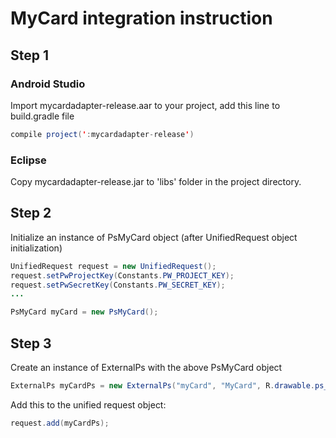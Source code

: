 # MyCard integration instruction

## Step 1
### Android Studio
Import mycardadapter-release.aar to your project, add this line to build.gradle file
```java
compile project(':mycardadapter-release')
```
### Eclipse
Copy mycardadapter-release.jar to 'libs' folder in the project directory.

## Step 2
Initialize an instance of PsMyCard object (after UnifiedRequest object initialization)
```java
UnifiedRequest request = new UnifiedRequest();
request.setPwProjectKey(Constants.PW_PROJECT_KEY);
request.setPwSecretKey(Constants.PW_SECRET_KEY);
...

PsMyCard myCard = new PsMyCard();
```

## Step 3
Create an instance of ExternalPs with the above PsMyCard object
```java
ExternalPs myCardPs = new ExternalPs("myCard", "MyCard", R.drawable.ps_logo_mycard, myCard);
```
Add this to the unified request object:
```java
request.add(myCardPs);
```
